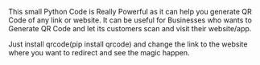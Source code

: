 This small Python Code is Really Powerful as it can help you generate QR Code of any link or website.
It can be useful for Businesses who wants to Generate QR Code and let its customers scan and visit their website/app.

Just install qrcode(pip install qrcode) and change the link to the website where you want to redirect and see the magic happen.
